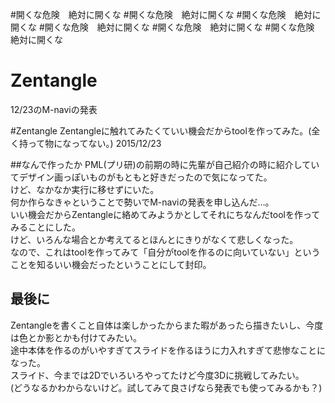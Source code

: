 #開くな危険　絶対に開くな
#開くな危険　絶対に開くな
#開くな危険　絶対に開くな
#開くな危険　絶対に開くな
#開くな危険　絶対に開くな
#開くな危険　絶対に開くな

# Zentangle
12/23のM-naviの発表    

#Zentangle
Zentangleに触れてみたくていい機会だからtoolを作ってみた。(全く持って物になってない。) 2015/12/23  

##なんで作ったか
PML(プリ研)の前期の時に先輩が自己紹介の時に紹介していてデザイン画っぽいものがもともと好きだったので気になってた。  
けど、なかなか実行に移せずにいた。  
何か作らなきゃということで勢いでM-naviの発表を申し込んだ…。  
いい機会だからZentangleに絡めてみようかとしてそれにちなんだtoolを作ってみることにした。  
けど、いろんな場合とか考えてるとほんとにきりがなくて悲しくなった。  
なので、これはtoolを作ってみて「自分がtoolを作るのに向いていない」ということを知るいい機会だったということにして封印。  

## 最後に
Zentangleを書くこと自体は楽しかったからまた暇があったら描きたいし、今度は色とか影とかも付けてみたい。  
途中本体を作るのがいやすぎてスライドを作るほうに力入れすぎて悲惨なことになった。  
スライド、今までは2Dでいろいろやってたけど今度3Dに挑戦してみたい。  
(どうなるかわからないけど。試してみて良さげなら発表でも使ってみるかも？)  